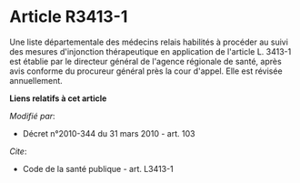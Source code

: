 # Article R3413-1

Une liste départementale des médecins relais habilités à procéder au suivi des mesures d'injonction thérapeutique en
application de l'article L. 3413-1 est établie par le directeur général de l'agence régionale de santé, après avis conforme
du procureur général près la cour d'appel. Elle est révisée annuellement.

**Liens relatifs à cet article**

_Modifié par_:

  - Décret n°2010-344 du 31 mars 2010 - art. 103

_Cite_:

  - Code de la santé publique - art. L3413-1
